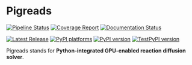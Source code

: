 # Pigreads

[![Pipeline Status][pipeline-badge]][pipeline-link]
[![Coverage Report][coverage-badge]][coverage-link]
[![Documentation Status][rtd-badge]][rtd-link]

[![Latest Release][release-badge]][release-link]
[![PyPI platforms][pypi-platforms]][pypi-link]
[![PyPI version][pypi-version]][pypi-link]
[![TestPyPI version][testpypi-version]][testpypi-link]

<!-- SPHINX-START -->

Pigreads stands for **Python-integrated GPU-enabled reaction diffusion solver**.

<!-- prettier-ignore-start -->
[coverage-badge]:           https://gitlab.com/pigreads/pigreads/badges/main/coverage.svg
[coverage-link]:            https://gitlab.com/pigreads/pigreads/-/commits/main
[pipeline-badge]:           https://gitlab.com/pigreads/pigreads/badges/main/pipeline.svg
[pipeline-link]:            https://gitlab.com/pigreads/pigreads/-/pipelines
[pypi-link]:                https://pypi.org/project/pigreads/
[pypi-platforms]:           https://img.shields.io/pypi/pyversions/pigreads
[pypi-version]:             https://img.shields.io/pypi/v/pigreads
[testpypi-version]:         https://img.shields.io/pypi/v/pigreads?pypiBaseUrl=https%3A%2F%2Ftest.pypi.org&label=testpypi
[testpypi-link]:            https://test.pypi.org/project/pigreads/
[release-badge]:            https://gitlab.com/pigreads/pigreads/-/badges/release.svg
[release-link]:             https://gitlab.com/pigreads/pigreads/-/releases
[rtd-badge]:                https://readthedocs.org/projects/pigreads/badge/?version=latest
[rtd-link]:                 https://pigreads.readthedocs.io/en/latest/?badge=latest

<!-- prettier-ignore-end -->
